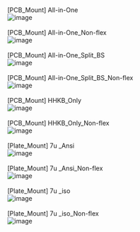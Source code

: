 <br/>[PCB_Mount] All-in-One<br/>![image](./[PCB_Mount]%20All-in-One.png)<br/>
<br/>[PCB_Mount] All-in-One_Non-flex<br/>![image](./[PCB_Mount]%20All-in-One_Non-flex.png)<br/>
<br/>[PCB_Mount] All-in-One_Split_BS<br/>![image](./[PCB_Mount]%20All-in-One_Split_BS.png)<br/>
<br/>[PCB_Mount] All-in-One_Split_BS_Non-flex<br/>![image](./[PCB_Mount]%20All-in-One_Split_BS_Non-flex.png)<br/>
<br/>[PCB_Mount] HHKB_Only<br/>![image](./[PCB_Mount]%20HHKB_Only.png)<br/>
<br/>[PCB_Mount] HHKB_Only_Non-flex<br/>![image](./[PCB_Mount]%20HHKB_Only_Non-flex.png)<br/>
<br/>[Plate_Mount] 7u _Ansi<br/>![image](./[Plate_Mount]%207u%20_Ansi.png)<br/>
<br/>[Plate_Mount] 7u _Ansi_Non-flex<br/>![image](./[Plate_Mount]%207u%20_Ansi_Non-flex.png)<br/>
<br/>[Plate_Mount] 7u _iso<br/>![image](./[Plate_Mount]%207u%20_iso.png)<br/>
<br/>[Plate_Mount] 7u _iso_Non-flex<br/>![image](./[Plate_Mount]%207u%20_iso_Non-flex.png)<br/>
